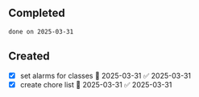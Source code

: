 
## Completed

```tasks
done on 2025-03-31
```

## Created
- [x] set alarms for classes 📅 2025-03-31 ✅ 2025-03-31
- [x] create chore list 📅 2025-03-31 ✅ 2025-03-31